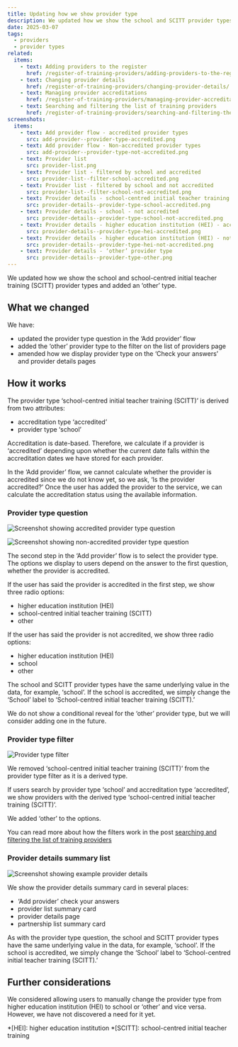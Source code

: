 ```yaml
---
title: Updating how we show provider type
description: We updated how we show the school and SCITT provider types and added an ‘other’ type
date: 2025-03-07
tags:
  - providers
  - provider types
related:
  items:
    - text: Adding providers to the register
      href: /register-of-training-providers/adding-providers-to-the-register/
    - text: Changing provider details
      href: /register-of-training-providers/changing-provider-details/
    - text: Managing provider accreditations
      href: /register-of-training-providers/managing-provider-accreditations/
    - text: Searching and filtering the list of training providers
      href: /register-of-training-providers/searching-and-filtering-the-list-of-training-providers/
screenshots:
  items:
    - text: Add provider flow - accredited provider types
      src: add-provider--provider-type-accredited.png
    - text: Add provider flow - Non-accredited provider types
      src: add-provider--provider-type-not-accredited.png
    - text: Provider list
      src: provider-list.png
    - text: Provider list - filtered by school and accredited
      src: provider-list--filter-school-accredited.png
    - text: Provider list - filtered by school and not accredited
      src: provider-list--filter-school-not-accredited.png
    - text: Provider details - school-centred initial teacher training (SCITT) - accredited
      src: provider-details--provider-type-school-accredited.png
    - text: Provider details - school - not accredited
      src: provider-details--provider-type-school-not-accredited.png
    - text: Provider details - higher education institution (HEI) - accredited
      src: provider-details--provider-type-hei-accredited.png
    - text: Provider details - higher education institution (HEI) - not accredited
      src: provider-details--provider-type-hei-not-accredited.png
    - text: Provider details - ‘other’ provider type
      src: provider-details--provider-type-other.png
---
```


We updated how we show the school and school-centred initial teacher training (SCITT) provider types and added an ‘other’ type.

## What we changed

We have:

- updated the provider type question in the ‘Add provider’ flow
- added the ‘other’ provider type to the filter on the list of providers page
- amended how we display provider type on the ‘Check your answers’ and provider details pages

## How it works

The provider type ‘school-centred initial teacher training (SCITT)’ is derived from two attributes:

- accreditation type ‘accredited’
- provider type ‘school’

Accreditation is date-based. Therefore, we calculate if a provider is ‘accredited’ depending upon whether the current date falls within the accreditation dates we have stored for each provider.

In the ‘Add provider’ flow, we cannot calculate whether the provider is accredited since we do not know yet, so we ask, ‘Is the provider accredited?’ Once the user has added the provider to the service, we can calculate the accreditation status using the available information.

### Provider type question

![Screenshot showing accredited provider type question](provider-type-question--accredited.png "Provider type question - accredited")

![Screenshot showing non-accredited provider type question](provider-type-question--non-accredited.png "Provider type question - non-accredited")

The second step in the ‘Add provider’ flow is to select the provider type. The options we display to users depend on the answer to the first question, whether the provider is accredited.

If the user has said the provider is accredited in the first step, we show three radio options:

- higher education institution (HEI)
- school-centred initial teacher training (SCITT)
- other

If the user has said the provider is not accredited, we show three radio options:

- higher education institution (HEI)
- school
- other

The school and SCITT provider types have the same underlying value in the data, for example, ‘school’. If the school is accredited, we simply change the ‘School’ label to ‘School-centred initial teacher training (SCITT).’

We do not show a conditional reveal for the ‘other’ provider type, but we will consider adding one in the future.

### Provider type filter

![Provider type filter](provider-type-filter.png "Provider type filter")

We removed ‘school-centred initial teacher training (SCITT)’ from the provider type filter as it is a derived type.

If users search by provider type ‘school’ and accreditation type ‘accredited’, we show providers with the derived type ‘school-centred initial teacher training (SCITT)’.

We added ‘other’ to the options.

You can read more about how the filters work in the post [searching and filtering the list of training providers](/register-of-training-providers/searching-and-filtering-the-list-of-training-providers/)

### Provider details summary list

![Screenshot showing example provider details](provider-details.png "Example provider details")

We show the provider details summary card in several places:

- ‘Add provider’ check your answers
- provider list summary card
- provider details page
- partnership list summary card

As with the provider type question, the school and SCITT provider types have the same underlying value in the data, for example, ‘school’. If the school is accredited, we simply change the ‘School’ label to ‘School-centred initial teacher training (SCITT).’

## Further considerations

We considered allowing users to manually change the provider type from higher education institution (HEI) to school or ‘other’ and vice versa. However, we have not discovered a need for it yet.

*[HEI]: higher education institution
*[SCITT]: school-centred initial teacher training
